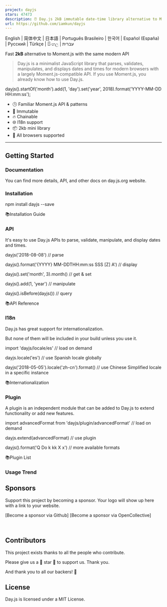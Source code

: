 ```yaml
---
project: dayjs
stars: 47473
description: ⏰ Day.js 2kB immutable date-time library alternative to Moment.js with the same modern API
url: https://github.com/iamkun/dayjs
---
```


English | 简体中文 | 日本語 | Português Brasileiro | 한국어 | Español (España) | Русский | Türkçe | සිංහල | עברית

Fast **2kB** alternative to Moment.js with the same modern API

  

> Day.js is a minimalist JavaScript library that parses, validates, manipulates, and displays dates and times for modern browsers with a largely Moment.js-compatible API. If you use Moment.js, you already know how to use Day.js.

dayjs().startOf('month').add(1, 'day').set('year', 2018).format('YYYY-MM-DD HH:mm:ss');

-   🕒 Familiar Moment.js API & patterns
-   💪 Immutable
-   🔥 Chainable
-   🌐 I18n support
-   📦 2kb mini library
-   👫 All browsers supported

* * *

Getting Started
---------------

### Documentation

You can find more details, API, and other docs on day.js.org website.

### Installation

npm install dayjs --save

📚Installation Guide

### API

It's easy to use Day.js APIs to parse, validate, manipulate, and display dates and times.

dayjs('2018-08-08') // parse

dayjs().format('{YYYY} MM-DDTHH:mm:ss SSS \[Z\] A') // display

dayjs().set('month', 3).month() // get & set

dayjs().add(1, 'year') // manipulate

dayjs().isBefore(dayjs()) // query

📚API Reference

### I18n

Day.js has great support for internationalization.

But none of them will be included in your build unless you use it.

import 'dayjs/locale/es' // load on demand

dayjs.locale('es') // use Spanish locale globally

dayjs('2018-05-05').locale('zh-cn').format() // use Chinese Simplified locale in a specific instance

📚Internationalization

### Plugin

A plugin is an independent module that can be added to Day.js to extend functionality or add new features.

import advancedFormat from 'dayjs/plugin/advancedFormat' // load on demand

dayjs.extend(advancedFormat) // use plugin

dayjs().format('Q Do k kk X x') // more available formats

📚Plugin List

### Usage Trend

Sponsors
--------

Support this project by becoming a sponsor. Your logo will show up here with a link to your website.

\[Become a sponsor via Github\] \[Become a sponsor via OpenCollective\]

                                                                                

Contributors
------------

This project exists thanks to all the people who contribute.

Please give us a 💖 star 💖 to support us. Thank you.

And thank you to all our backers! 🙏

  

License
-------

Day.js is licensed under a MIT License.
